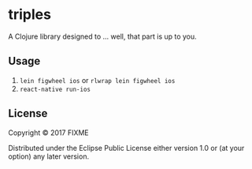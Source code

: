 # triples

A Clojure library designed to ... well, that part is up to you.

## Usage

1. `lein figwheel ios` or `rlwrap lein figwheel ios`
2. `react-native run-ios`

## License

Copyright © 2017 FIXME

Distributed under the Eclipse Public License either version 1.0 or (at
your option) any later version.
